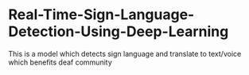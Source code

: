 # Real-Time-Sign-Language-Detection-Using-Deep-Learning
This is a model which detects sign language and translate to text/voice which benefits deaf community
